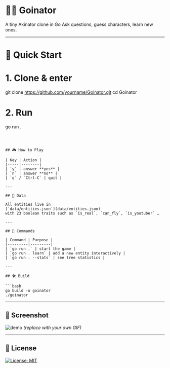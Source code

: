

# 🧞‍♂️ Goinator
A tiny Akinator clone in Go
Ask questions, guess characters, learn new ones.

---

# 🚀 Quick Start


# 1. Clone & enter
git clone https://github.com/yourname/Goinator.git
cd Goinator

# 2. Run
go run .
```



## 🎮 How to Play

| Key | Action |
|-----|--------|
| `y` | answer **yes** |
| `n` | answer **no** |
| `q` / `Ctrl-C` | quit |

---

## 🧠 Data

All entities live in  
[`data/entities.json`](data/entities.json)  
with 23 boolean traits such as `is_real`, `can_fly`, `is_youtuber` …

---

## 🔧 Commands

| Command | Purpose |
|---------|---------|
| `go run .` | start the game |
| `go run . learn` | add a new entity interactively |
| `go run . --stats` | see tree statistics |

---

## 🛠️ Build

```bash
go build -o goinator
./goinator
```

---

## 📸 Screenshot

![demo](https://user-images.githubusercontent.com/yourname/.../goinator.gif)
*(replace with your own GIF)*

---

## 📄 License

[![License: MIT](https://img.shields.io/badge/License-MIT-yellow.svg)](https://opensource.org/licenses/MIT)
```
